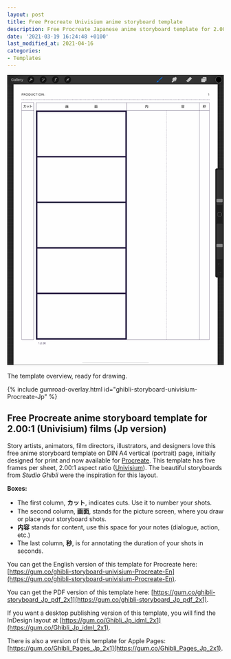 ```yaml
---
layout: post
title: Free Procreate Univisium anime storyboard template 
description: Free Procreate Japanese anime storyboard template for 2.00:1 (Univisium) films, ready to use.
date: '2021-03-19 16:24:48 +0100'
last_modified_at: 2021-04-16
categories:
- Templates
---
```

<a href="https://gum.co/ghibli-storyboard-univisium-Procreate-Jp" class="no-underline pv2 grow db"><img class="w-100" src="/images/Film-Storyboards.com_Japanese_anime-storyboard-template-2x1_A4-vertical_overview.png"></a>
<figcaption>The template overview, ready for drawing.</figcaption>

{% include gumroad-overlay.html id="ghibli-storyboard-univisium-Procreate-Jp" %}

## Free Procreate anime storyboard template for 2.00:1 (Univisium) films (Jp version)
Story artists, animators, film directors, illustrators, and designers love this free anime storyboard template on DIN A4 vertical (portrait) page, initially designed for print and now available for [Procreate](https://procreate.art). This template has five frames per sheet, 2.00:1 aspect ratio ([Univisium](https://en.wikipedia.org/wiki/Univisium)). The beautiful storyboards from *Studio Ghibli* were the inspiration for this layout.

**Boxes:**

- The first column, **カット**, indicates cuts. Use it to number your shots.
- The second column, **画面**, stands for the picture screen, where you draw or place your storyboard shots.
- **内容** stands for content, use this space for your notes (dialogue, action, etc.)
- The last column, **秒**, is for annotating the duration of your shots in seconds.

You can get the English version of this template for Procreate here: [https://gum.co/ghibli-storyboard-univisium-Procreate-En](https://gum.co/ghibli-storyboard-univisium-Procreate-En).

You can get the PDF version of this template here: [https://gum.co/ghibli-storyboard_Jp_pdf_2x1](https://gum.co/ghibli-storyboard_Jp_pdf_2x1).

If you want a desktop publishing version of this template, you will find the InDesign layout at [https://gum.co/Ghibli_Jp_idml_2x1](https://gum.co/Ghibli_Jp_idml_2x1).

There is also a version of this template for Apple Pages: [https://gum.co/Ghibli_Pages_Jp_2x1](https://gum.co/Ghibli_Pages_Jp_2x1).
